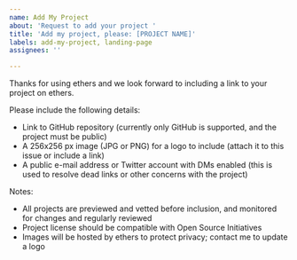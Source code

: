 ```yaml
---
name: Add My Project
about: 'Request to add your project '
title: 'Add my project, please: [PROJECT NAME]'
labels: add-my-project, landing-page
assignees: ''

---
```


Thanks for using ethers and we look forward to including a link to your project on ethers.

Please include the following details:

- Link to GitHub repository (currently only GitHub is supported, and the project must be public)
- A 256x256 px image (JPG or PNG) for a logo to include (attach it to this issue or include a link)
- A public e-mail address or Twitter account with DMs enabled (this is used to resolve dead links or other concerns with the project)

Notes:
- All projects are previewed and vetted before inclusion, and monitored for changes and regularly reviewed
- Project license should be compatible with Open Source Initiatives
- Images will be hosted by ethers to protect privacy; contact me to update a logo
